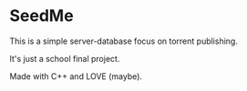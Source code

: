 # SeedMe
This is a simple server-database focus on torrent publishing.

It's just a school final project.

Made with C++ and LOVE (maybe).
